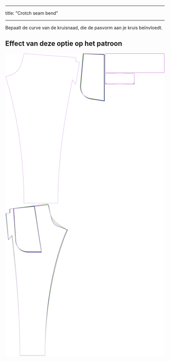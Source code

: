 - - -
title: "Crotch seam bend"
- - -

Bepaalt de curve van de kruisnaad, die de pasvorm aan je kruis beïnvloedt.

## Effect van deze optie op het patroon

![Deze afbeelding toont het effect van deze optie door meerdere varianten die een andere waarde hebben voor deze optie te vervangen](paco_crotchseamcurvebend_sample.svg "Effect of this option on the pattern")
